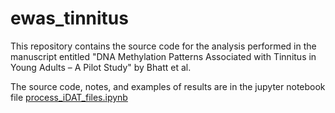 # ewas_tinnitus

This repository contains the source code for the analysis performed in the manuscript entitled "DNA Methylation Patterns Associated with Tinnitus in Young Adults – A Pilot Study" by Bhatt et al.

The source code, notes, and examples of results are in the jupyter notebook file [process_iDAT_files.ipynb](process_iDAT_files.ipynb)
